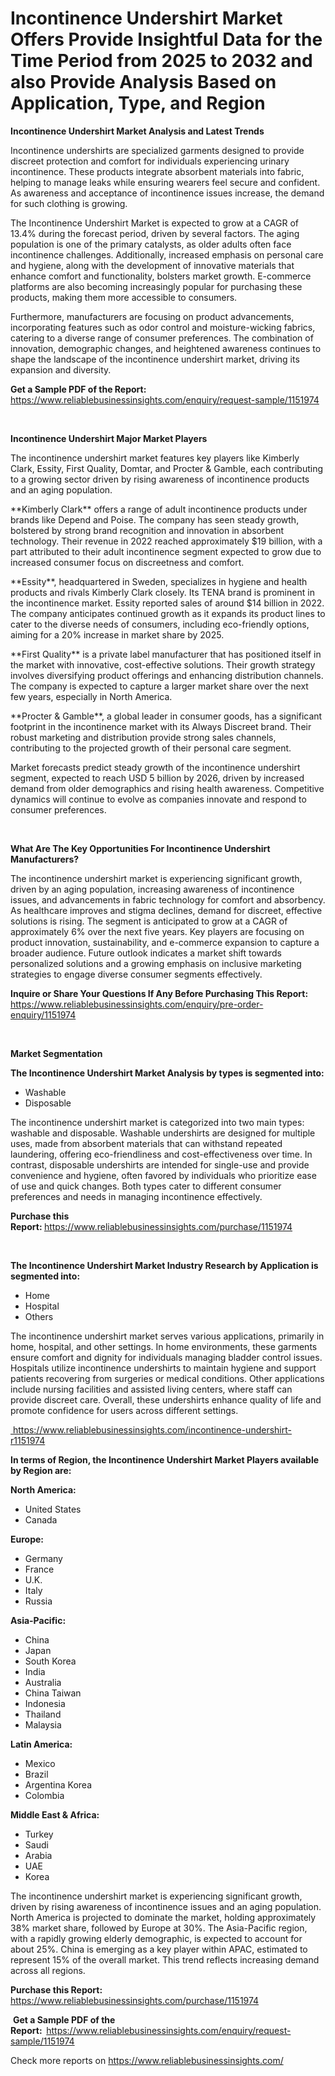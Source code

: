 <p><h1>Incontinence Undershirt Market Offers Provide Insightful Data for the Time Period from 2025 to 2032 and also Provide Analysis Based on Application, Type, and Region</h1></p><p><strong>Incontinence Undershirt Market Analysis and Latest Trends</strong></p>
<p><p>Incontinence undershirts are specialized garments designed to provide discreet protection and comfort for individuals experiencing urinary incontinence. These products integrate absorbent materials into fabric, helping to manage leaks while ensuring wearers feel secure and confident. As awareness and acceptance of incontinence issues increase, the demand for such clothing is growing.</p><p>The Incontinence Undershirt Market is expected to grow at a CAGR of 13.4% during the forecast period, driven by several factors. The aging population is one of the primary catalysts, as older adults often face incontinence challenges. Additionally, increased emphasis on personal care and hygiene, along with the development of innovative materials that enhance comfort and functionality, bolsters market growth. E-commerce platforms are also becoming increasingly popular for purchasing these products, making them more accessible to consumers.</p><p>Furthermore, manufacturers are focusing on product advancements, incorporating features such as odor control and moisture-wicking fabrics, catering to a diverse range of consumer preferences. The combination of innovation, demographic changes, and heightened awareness continues to shape the landscape of the incontinence undershirt market, driving its expansion and diversity.</p></p>
<p><strong>Get a Sample PDF of the Report:&nbsp;</strong> <a href="https://www.reliablebusinessinsights.com/enquiry/request-sample/1151974?utm_campaign=3582&utm_medium=2&utm_source=Github&utm_content=ia&utm_term=05042025&utm_id=incontinence-undershirt">https://www.reliablebusinessinsights.com/enquiry/request-sample/1151974</a></p>
<p>&nbsp;</p>
<p><strong>Incontinence Undershirt Major Market Players</strong></p>
<p><p>The incontinence undershirt market features key players like Kimberly Clark, Essity, First Quality, Domtar, and Procter & Gamble, each contributing to a growing sector driven by rising awareness of incontinence products and an aging population.</p><p>**Kimberly Clark** offers a range of adult incontinence products under brands like Depend and Poise. The company has seen steady growth, bolstered by strong brand recognition and innovation in absorbent technology. Their revenue in 2022 reached approximately $19 billion, with a part attributed to their adult incontinence segment expected to grow due to increased consumer focus on discreetness and comfort.</p><p>**Essity**, headquartered in Sweden, specializes in hygiene and health products and rivals Kimberly Clark closely. Its TENA brand is prominent in the incontinence market. Essity reported sales of around $14 billion in 2022. The company anticipates continued growth as it expands its product lines to cater to the diverse needs of consumers, including eco-friendly options, aiming for a 20% increase in market share by 2025.</p><p>**First Quality** is a private label manufacturer that has positioned itself in the market with innovative, cost-effective solutions. Their growth strategy involves diversifying product offerings and enhancing distribution channels. The company is expected to capture a larger market share over the next few years, especially in North America.</p><p>**Procter & Gamble**, a global leader in consumer goods, has a significant footprint in the incontinence market with its Always Discreet brand. Their robust marketing and distribution provide strong sales channels, contributing to the projected growth of their personal care segment.</p><p>Market forecasts predict steady growth of the incontinence undershirt segment, expected to reach USD 5 billion by 2026, driven by increased demand from older demographics and rising health awareness. Competitive dynamics will continue to evolve as companies innovate and respond to consumer preferences.</p></p>
<p>&nbsp;</p>
<p><strong>What Are The Key Opportunities For Incontinence Undershirt Manufacturers?</strong></p>
<p><p>The incontinence undershirt market is experiencing significant growth, driven by an aging population, increasing awareness of incontinence issues, and advancements in fabric technology for comfort and absorbency. As healthcare improves and stigma declines, demand for discreet, effective solutions is rising. The segment is anticipated to grow at a CAGR of approximately 6% over the next five years. Key players are focusing on product innovation, sustainability, and e-commerce expansion to capture a broader audience. Future outlook indicates a market shift towards personalized solutions and a growing emphasis on inclusive marketing strategies to engage diverse consumer segments effectively.</p></p>
<p><strong>Inquire or Share Your Questions If Any Before Purchasing This Report:</strong> <a href="https://www.reliablebusinessinsights.com/enquiry/pre-order-enquiry/1151974?utm_campaign=3582&utm_medium=2&utm_source=Github&utm_content=ia&utm_term=05042025&utm_id=incontinence-undershirt">https://www.reliablebusinessinsights.com/enquiry/pre-order-enquiry/1151974</a></p>
<p>&nbsp;</p>
<p><strong>Market Segmentation</strong></p>
<p><strong>The Incontinence Undershirt Market Analysis by types is segmented into:</strong></p>
<p><ul><li>Washable</li><li>Disposable</li></ul></p>
<p><p>The incontinence undershirt market is categorized into two main types: washable and disposable. Washable undershirts are designed for multiple uses, made from absorbent materials that can withstand repeated laundering, offering eco-friendliness and cost-effectiveness over time. In contrast, disposable undershirts are intended for single-use and provide convenience and hygiene, often favored by individuals who prioritize ease of use and quick changes. Both types cater to different consumer preferences and needs in managing incontinence effectively.</p></p>
<p><strong>Purchase this Report:&nbsp;</strong><a href="https://www.reliablebusinessinsights.com/purchase/1151974?utm_campaign=3582&utm_medium=2&utm_source=Github&utm_content=ia&utm_term=05042025&utm_id=incontinence-undershirt">https://www.reliablebusinessinsights.com/purchase/1151974</a></p>
<p>&nbsp;</p>
<p><strong>The Incontinence Undershirt Market Industry Research by Application is segmented into:</strong></p>
<p><ul><li>Home</li><li>Hospital</li><li>Others</li></ul></p>
<p><p>The incontinence undershirt market serves various applications, primarily in home, hospital, and other settings. In home environments, these garments ensure comfort and dignity for individuals managing bladder control issues. Hospitals utilize incontinence undershirts to maintain hygiene and support patients recovering from surgeries or medical conditions. Other applications include nursing facilities and assisted living centers, where staff can provide discreet care. Overall, these undershirts enhance quality of life and promote confidence for users across different settings.</p></p>
<p><a href="https://www.reliablebusinessinsights.com/incontinence-undershirt-r1151974?utm_campaign=3582&utm_medium=2&utm_source=Github&utm_content=ia&utm_term=05042025&utm_id=incontinence-undershirt">&nbsp;https://www.reliablebusinessinsights.com/incontinence-undershirt-r1151974</a></p>
<p><strong>In terms of Region, the Incontinence Undershirt Market Players available by Region are:</strong></p>
<p>
    <p> <strong> North America: </strong>
        <ul>
            <li>United States</li>
            <li>Canada</li>
        </ul>
        </p> 
    <p> <strong> Europe: </strong>
        <ul>
            <li>Germany</li>
            <li>France</li>
            <li>U.K.</li>
            <li>Italy</li>
            <li>Russia</li>
        </ul>
        </p> 
    <p> <strong> Asia-Pacific: </strong>
        <ul>
            <li>China</li>
            <li>Japan</li>
            <li>South Korea</li>
            <li>India</li>
            <li>Australia</li>
            <li>China Taiwan</li>
            <li>Indonesia</li>
            <li>Thailand</li>
            <li>Malaysia</li>
        </ul>
        </p> 
    <p> <strong> Latin America: </strong>
        <ul>
            <li>Mexico</li>
            <li>Brazil</li>
            <li>Argentina Korea</li>
            <li>Colombia</li>
        </ul>
        </p> 
    <p> <strong> Middle East & Africa: </strong>
        <ul>
            <li>Turkey</li>
            <li>Saudi</li>
            <li>Arabia</li>
            <li>UAE</li>
            <li>Korea</li>
        </ul>
    </p>
    </p>
<p><p>The incontinence undershirt market is experiencing significant growth, driven by rising awareness of incontinence issues and an aging population. North America is projected to dominate the market, holding approximately 38% market share, followed by Europe at 30%. The Asia-Pacific region, with a rapidly growing elderly demographic, is expected to account for about 25%. China is emerging as a key player within APAC, estimated to represent 15% of the overall market. This trend reflects increasing demand across all regions.</p></p>
<p><strong>Purchase this Report: </strong><a href="https://www.reliablebusinessinsights.com/purchase/1151974?utm_campaign=3582&utm_medium=2&utm_source=Github&utm_content=ia&utm_term=05042025&utm_id=incontinence-undershirt">https://www.reliablebusinessinsights.com/purchase/1151974</a></p>
<p>&nbsp;<strong>Get a Sample PDF of the Report:&nbsp;&nbsp;</strong><a href="https://www.reliablebusinessinsights.com/enquiry/request-sample/1151974?utm_campaign=3582&utm_medium=2&utm_source=Github&utm_content=ia&utm_term=05042025&utm_id=incontinence-undershirt">https://www.reliablebusinessinsights.com/enquiry/request-sample/1151974</a></p>
<p><strong></strong></p>
<p>Check more reports on <a href="https://www.reliablebusinessinsights.com/?utm_campaign=3582&utm_medium=2&utm_source=Github&utm_content=ia&utm_term=05042025&utm_id=incontinence-undershirt">https://www.reliablebusinessinsights.com/</a></p>
